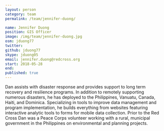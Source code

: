 ```yaml
---
layout: person
category: team
permalink: /team/jennifer-duong/

name: Jennifer Duong
position: GIS Officer
image: /img/team/jennifer-duong.jpg
osm: jduong77
twitter:
github: jduong77
skype: jduong05
email: jennifer.duong@redcross.org
start: 2018-05-28
end:
published: true
---
```


Dan assists with disaster response and provides support to long term recovery and resilience programs. In addition to remotely supporting numerous disasters, he has deployed to the Philippines, Vanuatu, Canada, Haiti, and Dominica. Specializing in tools to improve data management and program implementation, he builds everything from websites featuring interactive analytic tools to forms for mobile data collection. Prior to the Red Cross Dan was a Peace Corps volunteer working with a rural, municipal government in the Philippines on environmental and planning projects.
